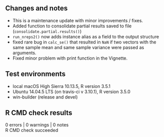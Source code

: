 ## Changes and notes
* This is a maintenance update with minor improvements / fixes.
* Added function to consolidate partial results saved to file (`consolidate.partial.results()`)
* `run_nreps2()` now adds instance alias as a field to the output structure
* fixed rare bug in `calc_se()` that resulted in `NaN` if two vectors with the 
same sample mean and same sample variance were passed as arguments.
* Fixed minor problem with print function in the Vignette.

## Test environments
* local macOS High Sierra 10.13.5, R version 3.5.1
* Ubuntu 14.04.5 LTS (on travis-ci v 3.10.1), R version 3.5.0
* win-builder (release and devel)

## R CMD check results  
0 errors | 0 warnings | 0 notes  
R CMD check succeeded
